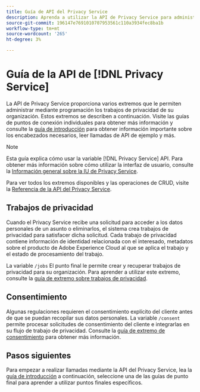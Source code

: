 ```yaml
---
title: Guía de API del Privacy Service
description: Aprenda a utilizar la API de Privacy Service para administrar mediante programación los trabajos de privacidad de aplicaciones de Adobe Experience Cloud compatibles.
source-git-commit: 196147e7691010707953561c110a3934fec8ba1b
workflow-type: tm+mt
source-wordcount: '265'
ht-degree: 3%

---
```


# Guía de la API de [!DNL Privacy Service]

La API de Privacy Service proporciona varios extremos que le permiten administrar mediante programación los trabajos de privacidad de su organización. Estos extremos se describen a continuación. Visite las guías de puntos de conexión individuales para obtener más información y consulte la [guía de introducción](./getting-started.md) para obtener información importante sobre los encabezados necesarios, leer llamadas de API de ejemplo y más.

>[!NOTE]
>
>Esta guía explica cómo usar la variable [!DNL Privacy Service] API. Para obtener más información sobre cómo utilizar la interfaz de usuario, consulte la [Información general sobre la IU de Privacy Service](../ui/overview.md).

Para ver todos los extremos disponibles y las operaciones de CRUD, visite la [Referencia de la API del Privacy Service](https://www.adobe.io/experience-platform-apis/references/privacy-service/).

## Trabajos de privacidad

Cuando el Privacy Service recibe una solicitud para acceder a los datos personales de un asunto o eliminarlos, el sistema crea trabajos de privacidad para satisfacer dicha solicitud. Cada trabajo de privacidad contiene información de identidad relacionada con el interesado, metadatos sobre el producto de Adobe Experience Cloud al que se aplica el trabajo y el estado de procesamiento del trabajo.

La variable `/jobs` El punto final le permite crear y recuperar trabajos de privacidad para su organización. Para aprender a utilizar este extremo, consulte la [guía de extremo sobre trabajos de privacidad](./privacy-jobs.md).

## Consentimiento

Algunas regulaciones requieren el consentimiento explícito del cliente antes de que se puedan recopilar sus datos personales. La variable `/consent` permite procesar solicitudes de consentimiento del cliente e integrarlas en su flujo de trabajo de privacidad. Consulte la [guía de extremo de consentimiento](./consent.md) para obtener más información.

## Pasos siguientes

Para empezar a realizar llamadas mediante la API del Privacy Service, lea la [guía de introducción](./getting-started.md) a continuación, seleccione una de las guías de punto final para aprender a utilizar puntos finales específicos.
